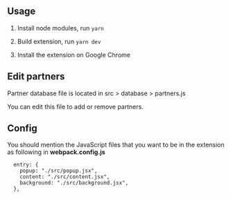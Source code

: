 ## Usage

1. Install node modules, run
   `yarn`

2. Build extension, run
   `yarn dev`

3. Install the extension on Google Chrome

## Edit partners

Partner database file is located in src > database > partners.js

You can edit this file to add or remove partners.

## Config

 You should mention the JavaScript files that you want to be in the extension as following in **webpack.config.js**
```
  entry: {
    popup: "./src/popup.jsx",
    content: "./src/content.jsx",
    background: "./src/background.jsx",
  },
```

